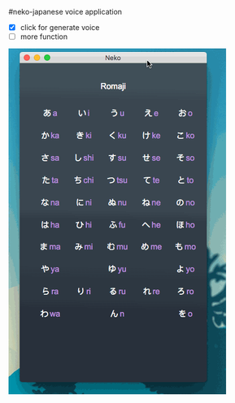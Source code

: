 #neko-japanese voice application

- [x] click for generate voice
- [ ] more function
 
![image](https://github.com/ncysatnaf/neko/blob/master/neko.gif)